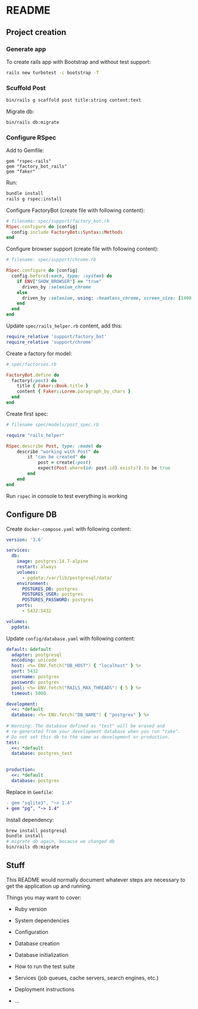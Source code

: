 # README

## Project creation
### Generate app 
To create rails app with Bootstrap and without test support: 
```bash
rails new turbotest -c bootstrap -T
```

### Scuffold Post
```bash
bin/rails g scaffold post title:string content:text
```
Migrate db: 
```bash
bin/rails db:migrate
```

### Configure RSpec
Add to Gemfile:
```gemfile
gem "rspec-rails"
gem "factory_bot_rails"
gem "faker"
```
Run:
```bash
bundle install
rails g rspec:install
```
Configure FactoryBot (create file with following content):
```ruby
# filenama: spec/support/factory_bot.rb
RSpec.configure do |config|
  config.include FactoryBot::Syntax::Methods
end
```
Configure browser support (create file with following content):
```ruby
# filename: spec/support/chrome.rb

RSpec.configure do |config|
  config.before(:each, type: :system) do
    if ENV["SHOW_BROWSER"] == "true"
      driven_by :selenium_chrome
    else
      driven_by :selenium, using: :headless_chrome, screen_size: [1400, 1400]
    end
  end
end
```
Update `spec/rails_helper.rb` content, add this:
```ruby
require_relative 'support/factory_bot'
require_relative 'support/chrome'
```
Create a factory for model:
```ruby
# spec/factories.rb

FactoryBot.define do
  factory(:post) do
    title { Faker::Book.title }
    content { Faker::Lorem.paragraph_by_chars }
  end
end
```
Create first spec:
```ruby
# filename spec/models/post_spec.rb

require "rails_helper"

RSpec.describe Post, type: :model do
    describe "working with Post" do
        it "can be created" do
            post = create(:post)
            expect(Post.where(id: post.id).exists?).to be true
        end
    end
end
```
Run `rspec` in console to test everything is working

## Configure DB
Create `docker-compose.yaml` with following content:
```yaml
version: '3.6'

services:
  db:
    image: postgres:14.7-alpine
    restart: always
    volumes:
      - pgdata:/var/lib/postgresql/data/
    environment:
      POSTGRES_DB: postgres
      POSTGRES_USER: postgres
      POSTGRES_PASSWORD: postgres
    ports:
      - 5432:5432

volumes:
  pgdata:
```
Update `config/database.yaml` with following content:
```yaml
default: &default
  adapter: postgresql
  encoding: unicode
  host: <%= ENV.fetch("DB_HOST") { "localhost" } %>
  port: 5432
  username: postgres
  password: postgres
  pool: <%= ENV.fetch("RAILS_MAX_THREADS") { 5 } %>
  timeout: 5000

development:
  <<: *default
  database: <%= ENV.fetch("DB_NAME") { "postgres" } %>
  
# Warning: The database defined as "test" will be erased and
# re-generated from your development database when you run "rake".
# Do not set this db to the same as development or production.
test:
  <<: *default
  database: postgres_test
  

production:
  <<: *default
  database: postgres
```
Replace in `Gemfile`:
```diff
- gem "sqlite3", "~> 1.4"
+ gem "pg", "~> 1.4"
```
Install dependency:
```bash
brew install postgresql
bundle install
# migrate db again, because we changed db
bin/rails db:migrate
```


## Stuff
This README would normally document whatever steps are necessary to get the
application up and running.

Things you may want to cover:

* Ruby version

* System dependencies

* Configuration

* Database creation

* Database initialization

* How to run the test suite

* Services (job queues, cache servers, search engines, etc.)

* Deployment instructions

* ...
